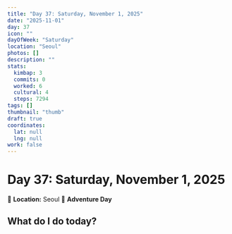 ```yaml
---
title: "Day 37: Saturday, November 1, 2025"
date: "2025-11-01"
day: 37
icon: ""
dayOfWeek: "Saturday"
location: "Seoul"
photos: []
description: ""
stats:
  kimbap: 3
  commits: 0
  worked: 6
  cultural: 4
  steps: 7294
tags: []
thumbnail: "thumb"
draft: true
coordinates:
  lat: null
  lng: null
work: false
---
```

# Day 37: Saturday, November 1, 2025

📍 **Location:** Seoul
🎒 **Adventure Day**

## What do I do today?


